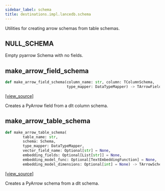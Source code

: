 ```yaml
---
sidebar_label: schema
title: destinations.impl.lancedb.schema
---
```


Utilities for creating arrow schemas from table schemas.

## NULL\_SCHEMA

Empty pyarrow Schema with no fields.

## make\_arrow\_field\_schema

```python
def make_arrow_field_schema(column_name: str, column: TColumnSchema,
                            type_mapper: DataTypeMapper) -> TArrowField
```

[[view_source]](https://github.com/dlt-hub/dlt/blob/f0690715274590fc4cacf1165e3661aaa7af1c15/dlt/destinations/impl/lancedb/schema.py#L32)

Creates a PyArrow field from a dlt column schema.

## make\_arrow\_table\_schema

```python
def make_arrow_table_schema(
        table_name: str,
        schema: Schema,
        type_mapper: DataTypeMapper,
        vector_field_name: Optional[str] = None,
        embedding_fields: Optional[List[str]] = None,
        embedding_model_func: Optional[TextEmbeddingFunction] = None,
        embedding_model_dimensions: Optional[int] = None) -> TArrowSchema
```

[[view_source]](https://github.com/dlt-hub/dlt/blob/f0690715274590fc4cacf1165e3661aaa7af1c15/dlt/destinations/impl/lancedb/schema.py#L42)

Creates a PyArrow schema from a dlt schema.

